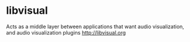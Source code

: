# libvisual
Acts as a middle layer between applications that want audio visualization, and audio visualization plugins http://libvisual.org
